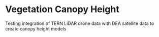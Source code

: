 # Vegetation Canopy Height

Testing integration of TERN LiDAR drone data with DEA satellite data to create canopy height models

